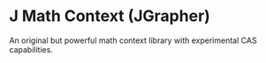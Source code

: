 # J Math Context (JGrapher)
An original but powerful math context library with experimental CAS capabilities.

